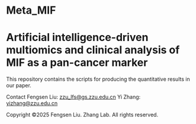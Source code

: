 # Meta_MIF
# Artificial intelligence-driven multiomics and clinical analysis of MIF as a pan-cancer marker

This repository contains the scripts for producing the quantitative results in our paper.

Contact
Fengsen Liu: zzu_lfs@gs.zzu.edu.cn
Yi Zhang: yizhang@zzu.edu.cn


Copyright
©2025 Fengsen Liu. Zhang Lab. All rights reserved.


